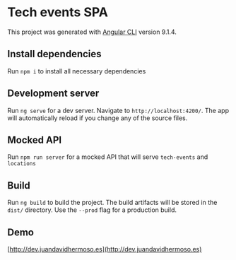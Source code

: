 # Tech events SPA

This project was generated with [Angular CLI](https://github.com/angular/angular-cli) version 9.1.4.

## Install dependencies
Run `npm i` to install all necessary dependencies

## Development server
Run `ng serve` for a dev server. Navigate to `http://localhost:4200/`. The app will automatically reload if you change any of the source files.

## Mocked API
Run `npm run server` for a mocked API that will serve `tech-events` and `locations`

## Build
Run `ng build` to build the project. The build artifacts will be stored in the `dist/` directory. Use the `--prod` flag for a production build.

## Demo
[http://dev.juandavidhermoso.es](http://dev.juandavidhermoso.es)
